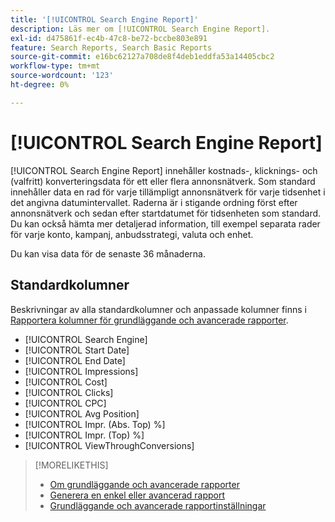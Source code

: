 ```yaml
---
title: '[!UICONTROL Search Engine Report]'
description: Läs mer om [!UICONTROL Search Engine Report].
exl-id: d475861f-ec4b-47c8-be72-bccbe803e891
feature: Search Reports, Search Basic Reports
source-git-commit: e16bc62127a708de8f4deb1eddfa53a14405cbc2
workflow-type: tm+mt
source-wordcount: '123'
ht-degree: 0%

---
```


# [!UICONTROL Search Engine Report]

[!UICONTROL Search Engine Report] innehåller kostnads-, klicknings- och (valfritt) konverteringsdata för ett eller flera annonsnätverk. Som standard innehåller data en rad för varje tillämpligt annonsnätverk för varje tidsenhet i det angivna datumintervallet. Raderna är i stigande ordning först efter annonsnätverk och sedan efter startdatumet för tidsenheten som standard. Du kan också hämta mer detaljerad information, till exempel separata rader för varje konto, kampanj, anbudsstrategi, valuta och enhet.

Du kan visa data för de senaste 36 månaderna.

## Standardkolumner

Beskrivningar av alla standardkolumner och anpassade kolumner finns i [Rapportera kolumner för grundläggande och avancerade rapporter](basic-advanced-report-columns.md).

* [!UICONTROL Search Engine]
* [!UICONTROL Start Date]
* [!UICONTROL End Date]
* [!UICONTROL Impressions]
* [!UICONTROL Cost]
* [!UICONTROL Clicks]
* [!UICONTROL CPC]
* [!UICONTROL Avg Position]
* [!UICONTROL Impr. (Abs. Top) %]
* [!UICONTROL Impr. (Top) %]
* [!UICONTROL ViewThroughConversions]

>[!MORELIKETHIS]
>
>* [Om grundläggande och avancerade rapporter](basic-advanced-report-about.md)
>* [Generera en enkel eller avancerad rapport](basic-advanced-report-generate.md)
>* [Grundläggande och avancerade rapportinställningar](basic-advanced-report-settings.md)
